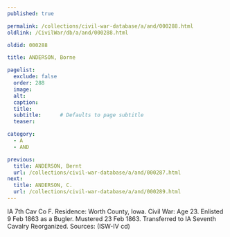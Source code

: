 ```yaml
---
published: true

permalink: /collections/civil-war-database/a/and/000288.html
oldlink: /CivilWar/db/a/and/000288.html

oldid: 000288

title: ANDERSON, Borne

pagelist:
  exclude: false
  order: 288
  image: 
  alt:
  caption:
  title:
  subtitle:      # Defaults to page subtitle
  teaser:

category: 
  - A 
  - AND

previous:
  title: ANDERSON, Bernt
  url: /collections/civil-war-database/a/and/000287.html  
next:
  title: ANDERSON, C.
  url: /collections/civil-war-database/a/and/000289.html   
---
```

IA 7th Cav Co F. Residence: Worth County, Iowa. Civil War: Age 23. Enlisted 9 Feb 1863 as a Bugler. Mustered 23 Feb 1863. Transferred to IA Seventh Cavalry Reorganized. Sources: (ISW-IV cd)